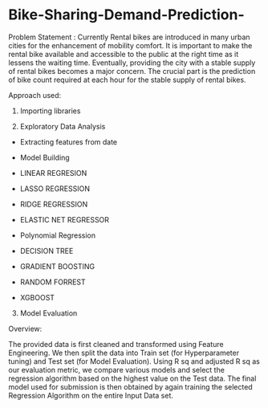 # Bike-Sharing-Demand-Prediction-
Problem Statement :
Currently Rental bikes are introduced in many urban cities for the enhancement of mobility comfort. It is important to make the rental bike available and accessible to the public at the right time as it lessens the waiting time. Eventually, providing the city with a stable supply of rental bikes becomes a major concern. The crucial part is the prediction of bike count required at each hour for the stable supply of rental bikes.



Approach used:
1. Importing libraries

2. Exploratory Data Analysis

* Extracting features from date

* Model Building

* LINEAR REGRESION

* LASSO REGRESSION

* RIDGE REGRESSION

* ELASTIC NET REGRESSOR

* Polynomial Regression

* DECISION TREE

* GRADIENT BOOSTING

* RANDOM FORREST

* XGBOOST

3. Model Evaluation


Overview:

The provided data is first cleaned and transformed using Feature Engineering. We then split the data into Train set (for Hyperparameter tuning) and Test set (for Model Evaluation). Using R sq and adjusted R sq as our evaluation metric, we compare various models and select the regression algorithm based on the highest value  on the Test data. The final model used for submission is then obtained by again training the selected Regression Algorithm on the entire Input Data set. 

